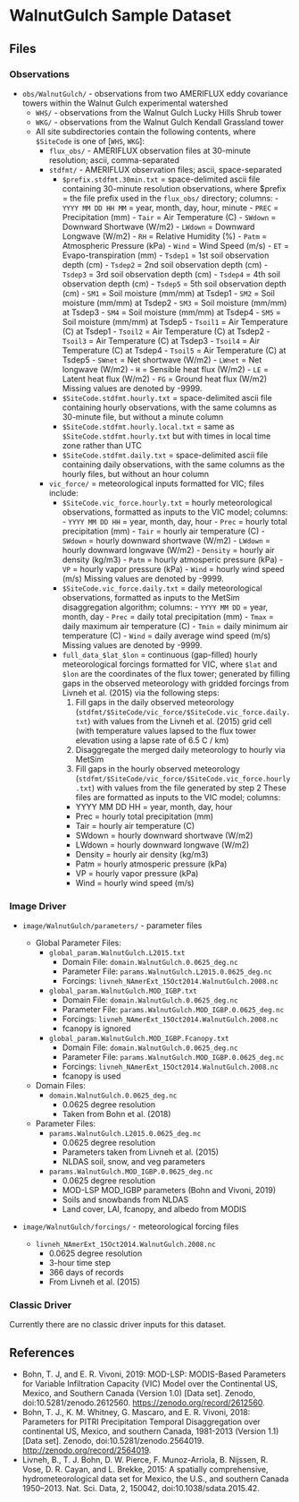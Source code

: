 # WalnutGulch Sample Dataset

## Files

### Observations

- `obs/WalnutGulch/` - observations from two AMERIFLUX eddy covariance towers within the Walnut Gulch experimental watershed
    - `WHS/` - observations from the Walnut Gulch Lucky Hills Shrub tower
    - `WKG/` - observations from the Walnut Gulch Kendall Grassland tower
    - All site subdirectories contain the following contents, where `$SiteCode` is one of [`WHS`, `WKG`]:
        - `flux_obs/` - AMERIFLUX observation files at 30-minute resolution; ascii, comma-separated
        - `stdfmt/` - AMERIFLUX observation files; ascii, space-separated
            - `$prefix.stdfmt.30min.txt` = space-delimited ascii file containing 30-minute resolution observations, where $prefix = the file prefix used in the `flux_obs/` directory; columns:
                    - `YYYY MM DD HH MM` = year, month, day, hour, minute
                    - `PREC` = Precipitation (mm)
                    - `Tair` = Air Temperature (C)
                    - `SWdown` = Downward Shortwave (W/m2)
                    - `LWdown` = Downward Longwave (W/m2)
                    - `RH` = Relative Humidity (%)
                    - `Patm` = Atmospheric Pressure (kPa)
                    - `Wind` = Wind Speed (m/s)
                    - `ET` = Evapo-transpiration (mm)
                    - `Tsdep1` = 1st soil observation depth (cm)
                    - `Tsdep2` = 2nd soil observation depth (cm)
                    - `Tsdep3` = 3rd soil observation depth (cm)
                    - `Tsdep4` = 4th soil observation depth (cm)
                    - `Tsdep5` = 5th soil observation depth (cm)
                    - `SM1` = Soil moisture (mm/mm) at Tsdep1
                    - `SM2` = Soil moisture (mm/mm) at Tsdep2
                    - `SM3` = Soil moisture (mm/mm) at Tsdep3
                    - `SM4` = Soil moisture (mm/mm) at Tsdep4
                    - `SM5` = Soil moisture (mm/mm) at Tsdep5
                    - `Tsoil1` = Air Temperature (C) at Tsdep1
                    - `Tsoil2` = Air Temperature (C) at Tsdep2
                    - `Tsoil3` = Air Temperature (C) at Tsdep3
                    - `Tsoil4` = Air Temperature (C) at Tsdep4
                    - `Tsoil5` = Air Temperature (C) at Tsdep5
                    - `SWnet` = Net shortwave (W/m2)
                    - `LWnet` = Net longwave (W/m2)
                    - `H` = Sensible heat flux (W/m2)
                    - `LE` = Latent heat flux (W/m2)
                    - `FG` = Ground heat flux (W/m2)
                  Missing values are denoted by -9999.
            - `$SiteCode.stdfmt.hourly.txt` = space-delimited ascii file containing hourly observations, with the same columns as 30-minute file, but without a minute column
            - `$SiteCode.stdfmt.hourly.local.txt` = same as `$SiteCode.stdfmt.hourly.txt` but with times in local time zone rather than UTC
            - `$SiteCode.stdfmt.daily.txt` = space-delimited ascii file containing daily observations, with the same columns as the hourly files, but without an hour column
        - `vic_force/` = meteorological inputs formatted for VIC; files include:
            - `$SiteCode.vic_force.hourly.txt` = hourly meteorological observations, formatted as inputs to the VIC model; columns:
                    - `YYYY MM DD HH` = year, month, day, hour
                    - `Prec` = hourly total precipitation (mm)
                    - `Tair` = hourly air temperature (C)
                    - `SWdown` = hourly downward shortwave (W/m2)
                    - `LWdown` = hourly downward longwave (W/m2)
                    - `Density` = hourly air density (kg/m3)
                    - `Patm` = hourly atmosperic pressure (kPa)
                    - `VP` = hourly vapor pressure (kPa)
                    - `Wind` = hourly wind speed (m/s)
                  Missing values are denoted by -9999.
            - `$SiteCode.vic_force.daily.txt` = daily meteorological observations, formatted as inputs to the MetSim disaggregation algorithm; columns:
                    - `YYYY MM DD` = year, month, day
                    - `Prec` = daily total precipitation (mm)
                    - `Tmax` = daily maximum air temperature (C)
                    - `Tmin` = daily minimum air temperature (C)
                    - `Wind` = daily average wind speed (m/s)
                  Missing values are denoted by -9999.
            - `full_data_$lat_$lon` = continuous (gap-filled) hourly meteorological forcings formatted for VIC, where `$lat` and `$lon` are the coordinates of the flux tower; generated by filling gaps in the observed meteorology with gridded forcings from Livneh et al. (2015) via the following steps:
                1. Fill gaps in the daily observed meteorology (`stdfmt/$SiteCode/vic_force/$SiteCode.vic_force.daily.txt`) with values from the Livneh et al. (2015) grid cell (with temperature values lapsed to the flux tower elevation using a lapse rate of 6.5 C / km)
                2. Disaggregate the merged daily meteorology to hourly via MetSim
                3. Fill gaps in the hourly observed meteorology (`stdfmt/$SiteCode/vic_force/$SiteCode.vic_force.hourly.txt`) with values from the file generated by step 2
              These files are formatted as inputs to the VIC model; columns:
                - YYYY MM DD HH = year, month, day, hour
                - Prec = hourly total precipitation (mm)
                - Tair = hourly air temperature (C)
                - SWdown = hourly downward shortwave (W/m2)
                - LWdown = hourly downward longwave (W/m2)
                - Density = hourly air density (kg/m3)
                - Patm = hourly atmosperic pressure (kPa)
                - VP = hourly vapor pressure (kPa)
                - Wind = hourly wind speed (m/s)

### Image Driver

- `image/WalnutGulch/parameters/` - parameter files
    - Global Parameter Files:
        - `global_param.WalnutGulch.L2015.txt`
            - Domain File: `domain.WalnutGulch.0.0625_deg.nc`
            - Parameter File: `params.WalnutGulch.L2015.0.0625_deg.nc`
            - Forcings: `livneh_NAmerExt_15Oct2014.WalnutGulch.2008.nc`
        - `global_param.WalnutGulch.MOD_IGBP.txt`
            - Domain File: `domain.WalnutGulch.0.0625_deg.nc`
            - Parameter File: `params.WalnutGulch.MOD_IGBP.0.0625_deg.nc`
            - Forcings: `livneh_NAmerExt_15Oct2014.WalnutGulch.2008.nc`
            - fcanopy is ignored 
        - `global_param.WalnutGulch.MOD_IGBP.Fcanopy.txt`
            - Domain File: `domain.WalnutGulch.0.0625_deg.nc`
            - Parameter File: `params.WalnutGulch.MOD_IGBP.0.0625_deg.nc`
            - Forcings: `livneh_NAmerExt_15Oct2014.WalnutGulch.2008.nc`
            - fcanopy is used 
    - Domain Files:
        - `domain.WalnutGulch.0.0625_deg.nc`
            - 0.0625 degree resolution
            - Taken from Bohn et al. (2018)
    - Parameter Files:
        - `params.WalnutGulch.L2015.0.0625_deg.nc`
            - 0.0625 degree resolution
            - Parameters taken from Livneh et al. (2015)
            - NLDAS soil, snow, and veg parameters
        - `params.WalnutGulch.MOD_IGBP.0.0625_deg.nc`
            - 0.0625 degree resolution
            - MOD-LSP MOD_IGBP parameters (Bohn and Vivoni, 2019)
            - Soils and snowbands from NLDAS
            - Land cover, LAI, fcanopy, and albedo from MODIS

- `image/WalnutGulch/forcings/` - meteorological forcing files
    - `livneh_NAmerExt_15Oct2014.WalnutGulch.2008.nc`
        - 0.0625 degree resolution
        - 3-hour time step
        - 366 days of records
        - From Livneh et al. (2015)

### Classic Driver

Currently there are no classic driver inputs for this dataset.

## References
 - Bohn, T. J, and E. R. Vivoni, 2019: MOD-LSP: MODIS-Based Parameters for Variable Infiltration Capacity (VIC) Model over the Continental US, Mexico, and Southern Canada (Version 1.0) [Data set]. Zenodo, doi:10.5281/zenodo.2612560. https://zenodo.org/record/2612560.
 - Bohn, T. J., K. M. Whitney, G. Mascaro, and E. R. Vivoni, 2018: Parameters for PITRI Precipitation Temporal Disaggregation over continental US, Mexico, and southern Canada, 1981-2013 (Version 1.1) [Data set]. Zenodo, doi:10.5281/zenodo.2564019. http://zenodo.org/record/2564019.
 - Livneh, B., T. J. Bohn, D. W. Pierce, F. Munoz-Arriola, B. Nijssen, R. Vose, D. R. Cayan, and L. Brekke, 2015: A spatially comprehensive, hydrometeorological data set for Mexico, the U.S., and southern Canada 1950–2013. Nat. Sci. Data, 2, 150042, doi:10.1038/sdata.2015.42.
